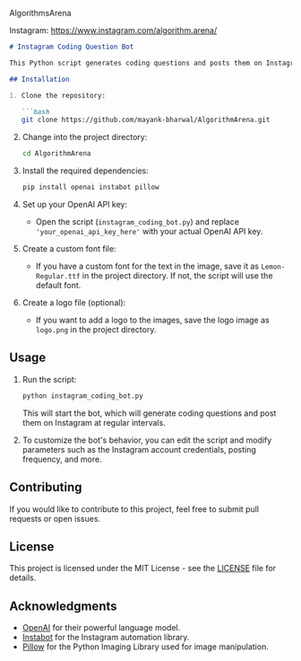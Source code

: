 AlgorithmsArena


Instagram: https://www.instagram.com/algorithm.arena/
```markdown
# Instagram Coding Question Bot

This Python script generates coding questions and posts them on Instagram every 24 hours. It uses the OpenAI API to generate questions and the Instabot library to post them on an Instagram account.

## Installation

1. Clone the repository:

   ```bash
   git clone https://github.com/mayank-bharwal/AlgorithmArena.git
   ```

2. Change into the project directory:

   ```bash
   cd AlgorithmArena
   ```

3. Install the required dependencies:

   ```bash
   pip install openai instabot pillow
   ```

4. Set up your OpenAI API key:

   - Open the script (`instagram_coding_bot.py`) and replace `'your_openai_api_key_here'` with your actual OpenAI API key.

5. Create a custom font file:

   - If you have a custom font for the text in the image, save it as `Lemon-Regular.ttf` in the project directory. If not, the script will use the default font.

6. Create a logo file (optional):

   - If you want to add a logo to the images, save the logo image as `logo.png` in the project directory.

## Usage

1. Run the script:

   ```bash
   python instagram_coding_bot.py
   ```

   This will start the bot, which will generate coding questions and post them on Instagram at regular intervals.

2. To customize the bot's behavior, you can edit the script and modify parameters such as the Instagram account credentials, posting frequency, and more.

## Contributing

If you would like to contribute to this project, feel free to submit pull requests or open issues.

## License

This project is licensed under the MIT License - see the [LICENSE](LICENSE) file for details.

## Acknowledgments

- [OpenAI](https://openai.com) for their powerful language model.
- [Instabot](https://github.com/instagrambot/instabot) for the Instagram automation library.
- [Pillow](https://python-pillow.org/) for the Python Imaging Library used for image manipulation.

```
